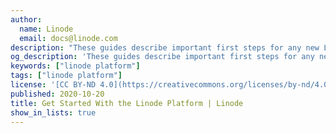 ```yaml
---
author:
  name: Linode
  email: docs@linode.com
description: "These guides describe important first steps for any new Linode user, and they answer common questions you might have when getting started."
og_description: 'These guides describe important first steps for any new Linode user, and they answer common questions you might have when getting started.'
keywords: ["linode platform"]
tags: ["linode platform"]
license: '[CC BY-ND 4.0](https://creativecommons.org/licenses/by-nd/4.0)'
published: 2020-10-20
title: Get Started With the Linode Platform | Linode
show_in_lists: true
---
```


